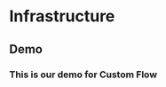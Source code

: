 <script lant="ts" setup>
import CustomFlow from "../../CustomFlow.vue"

</script>

# Infrastructure

## Demo

### This is our demo for Custom Flow

<CustomFlow />
